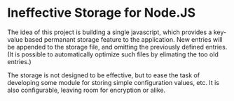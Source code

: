 Ineffective Storage for Node.JS
===============================

The idea of this project is building a single javascript, which provides a
key-value based permanant storage feature to the application. New entries will
be appended to the storage file, and omitting the previously defined entries.
(It is possible to automatically optimize such files by elimating the too old
entries.) 

The storage is not designed to be effective, but to ease the task of developing
some module for storing simple configuration values, etc. It is also
configurable, leaving room for encryption or alike.
